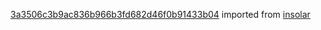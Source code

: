 [3a3506c3b9ac836b966b3fd682d46f0b91433b04](https://github.com/insolar/insolar/commit/3a3506c3b9ac836b966b3fd682d46f0b91433b04) imported from [insolar](https://github.com/insolar/insolar)
